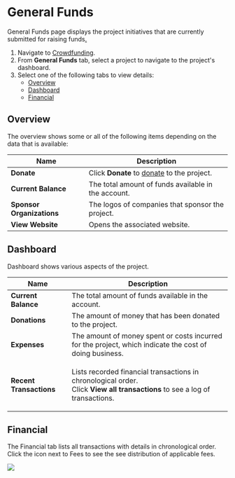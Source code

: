 # General Funds

General Funds page displays the project initiatives that are currently submitted for raising funds[.](https://ostif.org/the-ostif-mission/)

1. Navigate to [Crowdfunding](https://crowdfunding.lfx.linuxfoundation.org).
2. From **General Funds** tab, select a project to navigate to the project's dashboard.
3. Select one of the following tabs to view details:
   * [Overview](general-funds.md#overview)
   * [Dashboard](general-funds.md#dashboard)
   * [Financial](general-funds.md#ProjectsandMentorships-Financial)

## Overview

The overview shows some or all of the following items depending on the data that is available:

| Name                      | Description                                                      |
| ------------------------- | ---------------------------------------------------------------- |
| **Donate**                | Click **Donate** to [donate](../donate-sponsor/) to the project. |
| **Current Balance**       | The total amount of funds available in the account.              |
| **Sponsor Organizations** | The logos of companies that sponsor the project.                 |
| **View Website**          | Opens the associated website.                                    |

## Dashboard

Dashboard shows various aspects of the project.

| Name                    | Description                                                                                                                                         |
| ----------------------- | --------------------------------------------------------------------------------------------------------------------------------------------------- |
| **Current Balance**     | The total amount of funds available in the account.                                                                                                 |
| **Donations**           | The amount of money that has been donated to the project.                                                                                           |
| **Expenses**            | The amount of money spent or costs incurred for the project, which indicate the cost of doing business.                                             |
| **Recent Transactions** | <p>Lists recorded financial transactions in chronological order. <br>Click <strong>View all transactions</strong> to see a log of transactions.</p> |

## Financial <a href="#projectsandmentorships-financial" id="projectsandmentorships-financial"></a>

The Financial tab lists all transactions with details in chronological order. Click the icon next to Fees to see the see distribution of applicable fees.

![](https://gblobscdn.gitbook.com/assets%2F-M2DCN9UgoRgMEkgnLyP%2F-MBgrCBREGWIcmsdpQ3P%2F-MBhuysHfCxOp5lVvA2P%2Ffees%20icon.png?alt=media\&token=fa741f06-d693-4ccf-ad42-c541cd8313ec)
